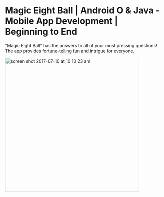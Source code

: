 # Magic Eight Ball | Android O & Java - Mobile App Development | Beginning to End

"Magic Eight Ball" has the answers to all of your most pressing questions! The app provides fortune-telling fun and intrigue for everyone. 

<img width="429" alt="screen shot 2017-07-10 at 10 10 23 am" src="https://user-images.githubusercontent.com/24701305/28026473-cde475ec-655b-11e7-8ec3-35728126648a.png">
